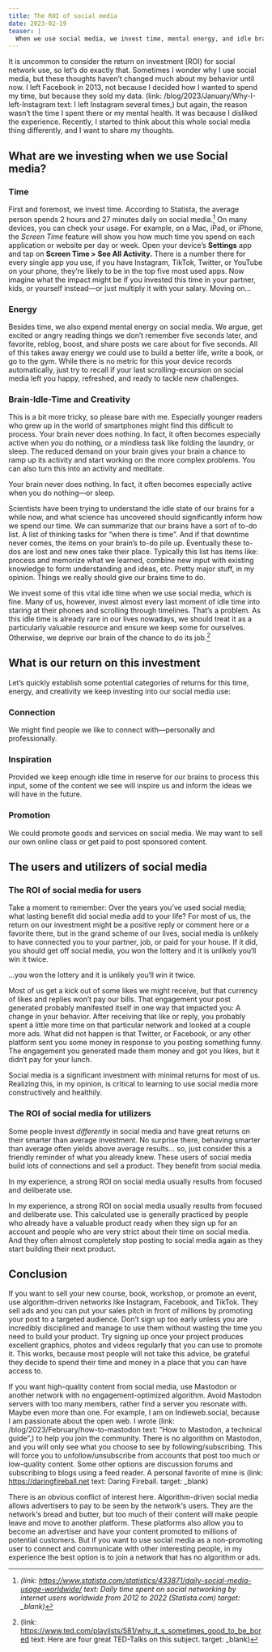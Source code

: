 ```yaml
---
title: The ROI of social media
date: 2023-02-19
teaser: |
  When we use social media, we invest time, mental energy, and idle brain time, but the returns on this investment vary. How can we optimize our time spent for the return we want?
---
```

It is uncommon to consider the return on investment (ROI) for social network use, so let‘s do exactly that. Sometimes I wonder why I use social media, but these thoughts haven’t changed much about my behavior until now. I left Facebook in 2013, not because I decided how I wanted to spend my time, but because they sold my data. (link: /blog/2023/January/Why-I-left-Instagram text: I left Instagram several times,) but again, the reason wasn’t the time I spent there or my mental health. It was because I disliked the experience. Recently, I started to think about this whole social media thing differently, and I want to share my thoughts.

## What are we investing when we use Social media?
### Time
First and foremost, we invest time. According to Statista, the average person spends 2 hours and 27 minutes daily on social media.[^statista] On many devices, you can check your usage. For example, on a Mac, iPad, or iPhone, the *Screen Time* feature will show you how much time you spend on each application or website per day or week. Open your device’s **Settings** app and tap on **Screen Time > See All Activity.** There is a number there for every single app you use, if you have Instagram, TikTok, Twitter, or YouTube on your phone, they‘re likely to be in the top five most used apps. Now imagine what the impact might be if you invested this time in your partner, kids, or yourself instead—or just multiply it with your salary. Moving on…

[^statista]: <cite>(link: https://www.statista.com/statistics/433871/daily-social-media-usage-worldwide/ text: Daily time spent on social networking by internet users worldwide from 2012 to 2022 (Statista.com) target: _blank)</cite>

### Energy
Besides time, we also expend mental energy on social media. We argue, get excited or angry reading things we don’t remember five seconds later, and favorite, reblog, boost, and share posts we care about for five seconds. All of this takes away energy we could use to build a better life, write a book, or go to the gym. While there is no metric for this your device records automatically, just try to recall if your last scrolling-excursion on social media left you happy, refreshed, and ready to tackle new challenges.

### Brain-Idle-Time and Creativity

This is a bit more tricky, so please bare with me. Especially younger readers who grew up in the world of smartphones might find this difficult to process. Your brain never does nothing. In fact, it often becomes especially active when *you* do nothing, or a mindless task like folding the laundry, or sleep. The reduced demand on your brain gives your brain a chance to ramp up its activity and start working on the more complex problems. You can also turn this into an activity and meditate.

<p class=quotable>Your brain never does nothing. In fact, it often becomes especially active when you do nothing—or sleep.</p>

Scientists have been trying to understand the idle state of our brains for a while now, and what science has uncovered should significantly inform how we spend our time. We can summarize that our brains have a sort of to-do list. A list of thinking tasks for “when there is time”. And if that downtime never comes, the items on your brain’s to-do pile up. Eventually these to-dos are lost and new ones take their place. Typically this list has items like: process and memorize what we learned, combine new input with existing knowledge to form understanding and ideas, etc. Pretty major stuff, in my opinion. Things we really should give our brains time to do.

We invest some of this vital idle time when we use social media, which is fine. Many of us, however, invest almost every last moment of idle time into staring at their phones and scrolling through timelines. That‘s a problem. As this idle time is already rare in our lives nowadays, we should treat it as a particularly valuable resource and ensure we keep some for ourselves. Otherwise, we deprive our brain of the chance to do its job.[^ted]

[^ted]: (link: https://www.ted.com/playlists/581/why_it_s_sometimes_good_to_be_bored text: Here are four great TED-Talks on this subject. target: _blank)

## What is our return on this investment
Let’s quickly establish some potential categories of returns for this time, energy, and creativity we keep investing into our social media use:

### Connection
We might find people we like to connect with—personally and professionally.

### Inspiration
 Provided we keep enough idle time in reserve for our brains to process this input, some of the content we see will inspire us and inform the ideas we will have in the future.

### Promotion
We could promote goods and services on social media. We may want to sell our own online class or get paid to post sponsored content.

## The users and utilizers of social media
### The ROI of social media for users
Take a moment to remember: Over the years you’ve used social media; what lasting benefit did social media add to your life? For most of us, the return on our investment might be a positive reply or comment here or a favorite there, but in the grand scheme of our lives, social media is unlikely to have connected you to your partner, job, or paid for your house. If it did, you should get off social media, you won the lottery and it is unlikely you‘ll win it twice.

<p class=quotable>…you won the lottery and it is unlikely you‘ll win it twice.</p>

Most of us get a kick out of some likes we might receive, but that currency of likes and replies won’t pay our bills. That engagement your post generated probably manifested itself in one way that impacted you: A change in your behavior. After receiving that like or reply, you probably spent a little more time on that particular network and looked at a couple more ads. What did not happen is that Twitter, or Facebook, or any other platform sent you some money in response to you posting something funny. The engagement you generated made them money and got you likes, but it didn‘t pay for your lunch.

Social media is a significant investment with minimal returns for most of us. Realizing this, in my opinion, is critical to learning to use social media more constructively and healthily.

### The ROI of social media for utilizers
Some people invest *differently* in social media and have great returns on their smarter than average investment. No surprise there, behaving smarter than average often yields above average results… so, just consider this a friendly reminder of what you already knew. These users of social media build lots of connections and sell a product. They benefit from social media.

<p class=quotable>In my experience, a strong ROI on social media usually results from focused and deliberate use.</p>

In my experience, a strong ROI on social media usually results from focused and deliberate use. This calculated use is generally practiced by people who already have a valuable product ready when they sign up for an account and people who are very strict about their time on social media. And they often almost completely stop posting to social media again as they start building their next product.

## Conclusion
If you want to sell your new course, book, workshop, or promote an event, use algorithm-driven networks like Instagram, Facebook, and TikTok. They sell ads and you can put your sales pitch in front of millions by promoting your post to a targeted audience. Don’t sign up too early unless you are incredibly disciplined and manage to use them without wasting the time you need to build your product. Try signing up once your project produces excellent graphics, photos and videos regularly that you can use to promote it. This works, because most people will not take this advice, be grateful they decide to spend their time and money in a place that you can have access to.

If you want high-quality content from social media, use Mastodon or another network with no engagement-optimized algorithm. Avoid Mastodon servers with too many members, rather find a server you resonate with. Maybe even more than one. For example, I am on Indieweb.social, because I am passionate about the open web. I wrote (link: /blog/2023/February/how-to-mastodon text: ”How to Mastodon, a technical guide”,) to help you join the community. There is no algorithm on Mastodon, and you will only see what you choose to see by following/subscribing. This will force you to unfollow/unsubscribe from accounts that post too much or low-quality content. Some other options are discussion forums and subscribing to blogs using a feed reader. A personal favorite of mine is (link: https://daringfireball.net text: Daring Fireball. target: _blank)

There is an obvious conflict of interest here. Algorithm-driven social media allows advertisers to pay to be seen by the network‘s users. They are the network‘s bread and butter, but too much of their content will make people leave and move to another platform. These platforms also allow you to become an advertiser and have your content promoted to millions of potential customers. But if you want to use social media as a non-promoting user to connect and communicate with other interesting people, in my experience the best option is to join a network that has no algorithm or ads.
